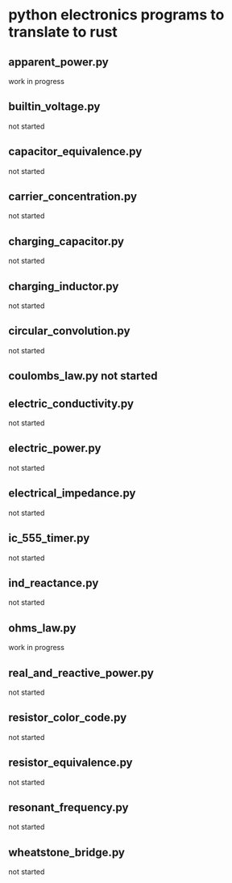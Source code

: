 # python electronics programs to translate to rust 
## apparent_power.py 
work in progress 
## builtin_voltage.py 
not started 
## capacitor_equivalence.py 
not started 
## carrier_concentration.py 
not started 
## charging_capacitor.py 
not started 
## charging_inductor.py 
not started 
## circular_convolution.py 
not started 
## coulombs_law.py not started 
## electric_conductivity.py 
not started 
## electric_power.py 
not started 
## electrical_impedance.py 
not started 
## ic_555_timer.py 
not started 
## ind_reactance.py 
not started 
## ohms_law.py 
work in progress 
## real_and_reactive_power.py 
not started 
## resistor_color_code.py 
not started 
## resistor_equivalence.py 
not started 
## resonant_frequency.py
not started 
## wheatstone_bridge.py
not started

